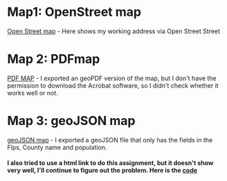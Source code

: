 # Map1: OpenStreet map

[Open Street map](OSM.html) - Here shows my working address via Open Street Street

# Map 2: PDFmap
[PDF MAP](assign3a.pdf) - I exported an geoPDF version of the map, but I don't have the permission to download the Acrobat software, so I didn't check whether it works well or not.

# Map 3: geoJSON map
[geoJSON map](Assignment3a.geojson) - I exported a geoJSON file that only has the fields in the Flps, County name and population.


#### I also tried to use a html link to do this assignment, but it doesn't show very well, I'll continue to figure out the problem. Here is the [code](Mycode_1.html)
